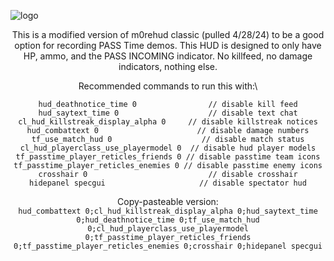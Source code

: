 ![logo](https://i.imgur.com/HVyxIC3.png)

<div align="center">

This is a modified version of m0rehud classic (pulled 4/28/24) to be a good option for recording PASS Time demos. This HUD is designed to only have HP, ammo, and the PASS INCOMING indicator. No killfeed, no damage indicators, nothing else.

Recommended commands to run this with:\
```
hud_deathnotice_time 0                // disable kill feed
hud_saytext_time 0                    // disable text chat
cl_hud_killstreak_display_alpha 0     // disable killstreak notices
hud_combattext 0                      // disable damage numbers
tf_use_match_hud 0                    // disable match status
cl_hud_playerclass_use_playermodel 0  // disable hud player models
tf_passtime_player_reticles_friends 0 // disable passtime team icons
tf_passtime_player_reticles_enemies 0 // disable passtime enemy icons
crosshair 0                           // disable crosshair
hidepanel specgui                     // disable spectator hud
```
Copy-pasteable version:\
```hud_combattext 0;cl_hud_killstreak_display_alpha 0;hud_saytext_time 0;hud_deathnotice_time 0;tf_use_match_hud 0;cl_hud_playerclass_use_playermodel 0;tf_passtime_player_reticles_friends 0;tf_passtime_player_reticles_enemies 0;crosshair 0;hidepanel specgui```
</div>
